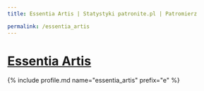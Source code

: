 ```yaml
---
title: Essentia Artis | Statystyki patronite.pl | Patromierz

permalink: /essentia_artis
---
```


# [Essentia Artis](https://patronite.pl/essentia_artis)

{% include profile.md name="essentia_artis" prefix="e" %}
